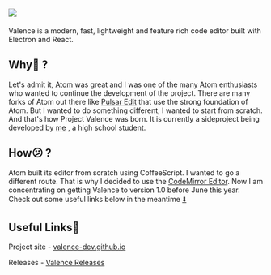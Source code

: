 # <img src="https://github.com/valence-dev/.github/blob/main/Profile%20Banner.png" />

Valence is a modern, fast, lightweight and feature rich code editor built with Electron and React. 

## Why:thinking: ?
Let's admit it, [Atom](https://github.blog/2022-06-08-sunsetting-atom/) was great and I was one of the many Atom enthusiasts who wanted to continue the development of the 
project. There are many forks of Atom out there like [Pulsar Edit](https://pulsar-edit.dev) that use the strong foundation of Atom. But I wanted to do something different, 
I wanted to start from scratch. And that's how Project Valence was born. It is currently a sideproject being developed by [me](https://github.com/anantnrg)
, a high school student.

## How:confused: ?
Atom built its editor from scratch using CoffeeScript. I wanted to go a different route. That is why I decided to use the [CodeMirror Editor](https://codemirror.net). Now I am concentrating on getting Valence to version 1.0 before June this year. Check out some useful links below in the meantime [:arrow_down:](#Useful-Linkslink)

## Useful Links:link:
Project site - [valence-dev.github.io](https://valence-dev.github.io)

Releases - [Valence Releases](https://github.com/valence-dev/valence/releases)
